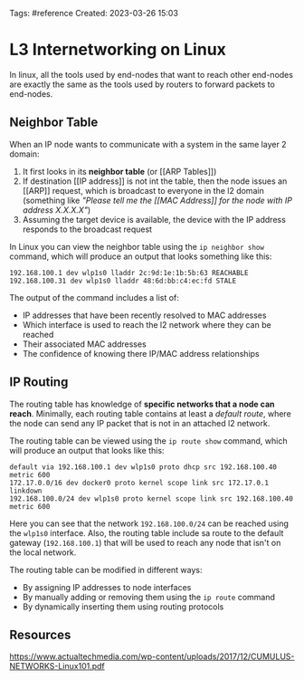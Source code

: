 Tags: #reference 
Created: 2023-03-26 15:03

# L3 Internetworking on Linux
In linux, all the tools used by end-nodes that want to reach other end-nodes are exactly the same as the tools used by routers to forward packets to end-nodes.

## Neighbor Table
When an IP node wants to communicate with a system in the same layer 2 domain:
1. It first looks in its **neighbor table** (or [[ARP Tables]])
2. If destination [[IP address]] is not int the table, then the node issues an [[ARP]] request, which is broadcast to everyone in the l2 domain (something like *"Please tell me the [[MAC Address]] for the node with IP address X.X.X.X"*)
3. Assuming the target device is available, the device with the IP address responds to the broadcast request

In Linux you can view the neighbor table using the `ip neighbor show` command, which will produce an output that looks something like this:

```
192.168.100.1 dev wlp1s0 lladdr 2c:9d:1e:1b:5b:63 REACHABLE
192.168.100.31 dev wlp1s0 lladdr 48:6d:bb:c4:ec:fd STALE
```

The output of the command includes a list of:
- IP addresses that have been recently resolved to MAC addresses
- Which interface is used to reach the l2 network where they can be reached
- Their associated MAC addresses
- The confidence of knowing there IP/MAC address relationships

## IP Routing
The routing table has knowledge of **specific networks that a node can reach**. Minimally, each routing table contains at least a *default route*, where the node can send any IP packet that is not in an attached l2 network.

The routing table can be viewed using the `ip route show` command, which will produce an output that looks like this:

```
default via 192.168.100.1 dev wlp1s0 proto dhcp src 192.168.100.40 metric 600
172.17.0.0/16 dev docker0 proto kernel scope link src 172.17.0.1 linkdown
192.168.100.0/24 dev wlp1s0 proto kernel scope link src 192.168.100.40 metric 600
```

Here you can see that the network `192.168.100.0/24` can be reached using the `wlp1s0` interface. Also, the routing table include sa route to the default gateway (`192.168.100.1`) that will be used to reach any node that isn't on the local network.

The routing table can be modified in different ways:
- By assigning IP addresses to node interfaces
- By manually adding or removing them using the `ip route` command
- By dynamically inserting them using routing protocols

## Resources
https://www.actualtechmedia.com/wp-content/uploads/2017/12/CUMULUS-NETWORKS-Linux101.pdf